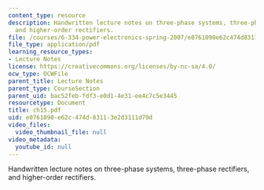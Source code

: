 ```yaml
---
content_type: resource
description: Handwritten lecture notes on three-phase systems, three-phase rectifiers,
  and higher-order rectifiers.
file: /courses/6-334-power-electronics-spring-2007/e0761090e62c474d83113e2d3111d79d_ch15.pdf
file_type: application/pdf
learning_resource_types:
- Lecture Notes
license: https://creativecommons.org/licenses/by-nc-sa/4.0/
ocw_type: OCWFile
parent_title: Lecture Notes
parent_type: CourseSection
parent_uid: bac52feb-fdf3-e0d1-4e31-ee4c7c5e3445
resourcetype: Document
title: ch15.pdf
uid: e0761090-e62c-474d-8311-3e2d3111d79d
video_files:
  video_thumbnail_file: null
video_metadata:
  youtube_id: null
---
```

Handwritten lecture notes on three-phase systems, three-phase rectifiers, and higher-order rectifiers.